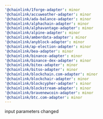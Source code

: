 ```yaml
---
'@chainlink/1forge-adapter': minor
'@chainlink/accuweather-adapter': minor
'@chainlink/ada-balance-adapter': minor
'@chainlink/alphachain-adapter': minor
'@chainlink/alphavantage-adapter': minor
'@chainlink/alpine-adapter': minor
'@chainlink/amberdata-adapter': minor
'@chainlink/anyblock-adapter': minor
'@chainlink/ap-election-adapter': minor
'@chainlink/bea-adapter': minor
'@chainlink/binance-adapter': minor
'@chainlink/binance-dex-adapter': minor
'@chainlink/bitex-adapter': minor
'@chainlink/bitso-adapter': minor
'@chainlink/blockchain.com-adapter': minor
'@chainlink/blockchair-adapter': minor
'@chainlink/blockcypher-adapter': minor
'@chainlink/blockstream-adapter': minor
'@chainlink/bravenewcoin-adapter': minor
'@chainlink/btc.com-adapter': minor
---
```


input parameters changed
